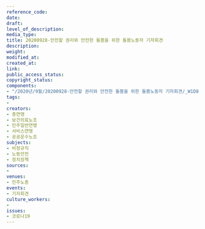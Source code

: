 ```yaml
---
reference_code: 
date: 
draft: 
level_of_description: 
media_type: 
title: 20200928-안전할 권리와 안전한 돌봄을 위한 돌봄노동자 기자회견
description: 
weight: 
modified_at: 
created_at: 
link: 
public_access_status: 
copyright_status: 
components:
- "/2020년/9월/20200928-안전할 권리와 안전한 돌봄을 위한 돌봄노동자 기자회견/_W1D8185.jpg"
tags:
- 
creators:
- 총연맹
- 보건의료노조
- 민주일반연맹
- 서비스연맹
- 공공운수노조
subjects:
- 비정규직
- 노동안전
- 정치정책
sources:
- 
venues:
- 민주노총
events:
- 기자회견
culture_workers:
- 
issues:
- 코로나19
---
```

